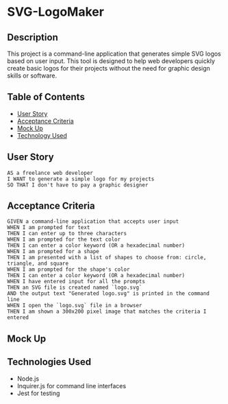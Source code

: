# SVG-LogoMaker

## Description

This project is a command-line application that generates simple SVG logos based on user input. This tool is designed to help web developers quickly create basic logos for their projects without the need for graphic design skills or software.

## Table of Contents

- [User Story](#user-story)
- [Acceptance Criteria](#acceptance-criteria)
- [Mock Up](#mock-up)
- [Technology Used](#technologies-used)

## User Story

```
AS a freelance web developer
I WANT to generate a simple logo for my projects
SO THAT I don't have to pay a graphic designer
```

## Acceptance Criteria

```
GIVEN a command-line application that accepts user input
WHEN I am prompted for text
THEN I can enter up to three characters
WHEN I am prompted for the text color
THEN I can enter a color keyword (OR a hexadecimal number)
WHEN I am prompted for a shape
THEN I am presented with a list of shapes to choose from: circle, triangle, and square
WHEN I am prompted for the shape's color
THEN I can enter a color keyword (OR a hexadecimal number)
WHEN I have entered input for all the prompts
THEN an SVG file is created named `logo.svg`
AND the output text "Generated logo.svg" is printed in the command line
WHEN I open the `logo.svg` file in a browser
THEN I am shown a 300x200 pixel image that matches the criteria I entered
```

## Mock Up

## Technologies Used
- Node.js
- Inquirer.js for command line interfaces
- Jest for testing